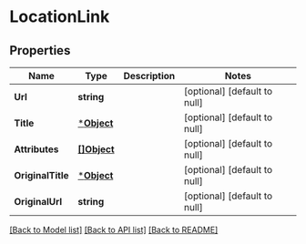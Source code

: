 # LocationLink

## Properties
Name | Type | Description | Notes
------------ | ------------- | ------------- | -------------
**Url** | **string** |  | [optional] [default to null]
**Title** | [***Object**](.md) |  | [optional] [default to null]
**Attributes** | [**[]Object**](.md) |  | [optional] [default to null]
**OriginalTitle** | [***Object**](.md) |  | [optional] [default to null]
**OriginalUrl** | **string** |  | [optional] [default to null]

[[Back to Model list]](../README.md#documentation-for-models) [[Back to API list]](../README.md#documentation-for-api-endpoints) [[Back to README]](../README.md)

